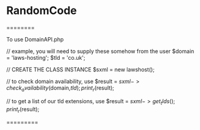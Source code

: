 # RandomCode
========

To use DomainAPI.php

// example, you will need to supply these somehow from the user
$domain = 'laws-hosting';
$tld = 'co.uk';

// CREATE THE CLASS INSTANCE
  $sxml = new lawshost();

// to check domain availability, use
  $result = $sxml->check_availability($domain,$tld);
  print_r($result);

// to get a list of our tld extensions, use
  $result = $sxml->get_tlds();
  print_r($result);

=========

